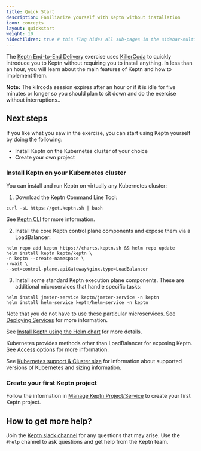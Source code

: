 ```yaml
---
title: Quick Start
description: Familiarize yourself with Keptn without installation
icon: concepts
layout: quickstart
weight: 10
hidechildren: true # this flag hides all sub-pages in the sidebar-multicard.html
---
```


The [Keptn End-to-End Delivery](https://killercoda.com/keptn/scenario/keptn-end-to-end-delivery) exercise
uses [KillerCoda](https://killercoda.com/) to quickly introduce you to Keptn
without requiring you to install anything.
In less than an hour, you will learn about the main features of Keptn and how to implement them.

**Note:** The kilrcoda session expires after an hour or if it is idle for five minutes or longer
so you should plan to sit down and do the exercise without interruptions..

## Next steps

If you like what you saw in the exercise, you can start using Keptn yourself by doing the following:

* Install Keptn on the Kubernetes cluster of your choice
* Create your own project

### Install Keptn on your Kubernetes cluster

You can install and run Keptn on virtually any Kubernetes cluster:

1. Download the Keptn Command Line Tool:

```
curl -sL https://get.keptn.sh | bash
```

See [Keptn CLI](../0.16.x/reference/cli) for more information.

2. Install the core Keptn control plane components and expose them via a LoadBalancer:
```
helm repo add keptn https://charts.keptn.sh && helm repo update
helm install keptn keptn/keptn \
-n keptn --create-namespace \
--wait \
--set=control-plane.apiGatewayNginx.type=LoadBalancer
```

3. Install some standard Keptn execution plane components. These are additional microservices that handle specific tasks:

```
helm install jmeter-service keptn/jmeter-service -n keptn
helm install helm-service keptn/helm-service -n keptn
```

  Note that you do not have to use these particular microservices.
  See [Deploying Services](../0.16.x/manage/service) for more information.

See [Install Keptn using the Helm chart](../0.16.x/operate/advanced_install_options)
for more details.

Kubernetes provides methods other than LoadBalancer for exposing Keptn.
See [Access options](../0.16.x/operate/install/#access-options) for more information.

See [Kubernetes support & Cluster size](../0.16.x/operate/k8s_support)
for information about supported versions of Kubernetes and sizing information.

### Create your first Keptn project

Follow the information in [Manage Keptn Project/Service](../0.16.x/manage)
to create your first Keptn project.

## How to get more help?

Join the [Keptn slack channel](https://slack.keptn.sh) for any questions that may arise.
Use the `#help` channel to ask questions and get help from the Keptn team.
